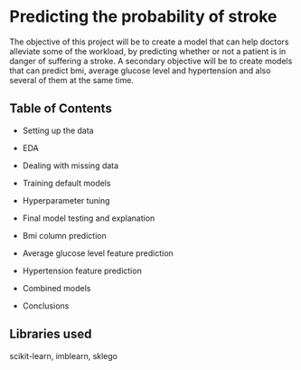 # Predicting the probability of stroke

The objective of this project will be to create a model that can help doctors alleviate some of the workload, by predicting whether or not a patient is in danger of suffering a stroke. A secondary objective will be to create models that can predict bmi, average glucose level and hypertension and also several of them at the same time.

## Table of Contents 

* Setting up the data

* EDA

* Dealing with missing data

* Training default models

* Hyperparameter tuning

* Final model testing and explanation

* Bmi column prediction

* Average glucose level feature prediction

* Hypertension feature prediction

* Combined models

* Conclusions

## Libraries used

scikit-learn, imblearn, sklego
